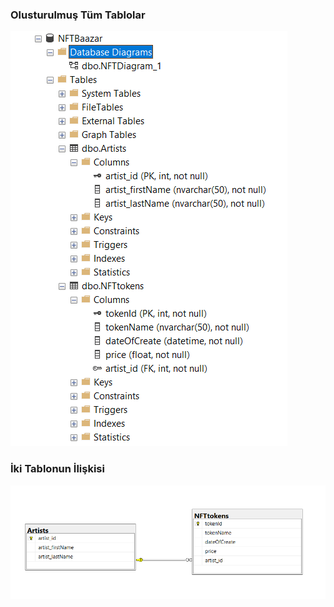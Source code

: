 
### Olusturulmuş Tüm Tablolar
![create_tables](https://github.com/AKBANK-Patika-FullStack-Bootcamp/ZeynepDemirel_Homeworks/blob/main/Week3/NFTBaazarDiyagramTables.PNG)

### İki Tablonun İlişkisi
![connect_tables](https://github.com/AKBANK-Patika-FullStack-Bootcamp/ZeynepDemirel_Homeworks/blob/main/Week3/NFTBaazarDiyagram.PNG)
